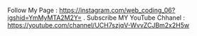 Follow My Page : https://instagram.com/web_coding_06?igshid=YmMyMTA2M2Y=
.
Subscribe MY YouTube Chhanel : https://youtube.com/channel/UCH7szjqV-WvvZCJBm2x2H5w
